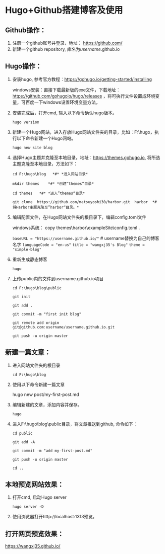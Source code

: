 # 

# Hugo+Github搭建博客及使用



## Github操作：

1. 注册一个github账号并登录，地址： https://github.com/ 
2. 新建一个github repository, 库名为*username*.github.io



## Hugo操作：

1. 安装hugo, 参考官方教程：https://gohugo.io/getting-started/installing

   windows安装：直接下载最新版的exe文件，下载地址： https://github.com/gohugoio/hugo/releases ，将可执行文件设置成环境变量，可百度一下windows设置环境变量方法。

2. 安装完成后，打开cmd, 输入以下命令确认hugo版本。

   `hugo version`

3. 新建一个Hugo网站，进入存放Hugo网站文件夹的目录，比如：F:\hugo，执行以下命令新建一个Hugo网站。

   `hugo new site blog`

4. 选择Hugo主题并克隆至本地目录，地址：https://themes.gohugo.io, 将所选主题克隆至本地目录，方法如下：

   `cd F:\hugo\blog   *#* *进入网站目录*`

   `mkdir themes    *#* *创建“themes”目录*`

   `cd themes   *#* *进入”themes“目录*`

   `git clone  https://github.com/matsuyoshi30/harbor.git  harbor  *# 将Harbor主题克隆至”harbor“目录。*`

5. 编辑配置文件，在Hugo网站文件夹的根目录下，编辑config.toml文件

   windows系统： copy themes\harbor\exampleSite\config.toml .

   `baseURL = "https://username.github.io/"`  # username替换为自己的博客名字
   `languageCode = "en-us"`
   `title = "wangxj35's Blog"`
   `theme = "simple-blog"`

6. 重新生成静态博客

   `hugo`

7. 上传public内的文件到username.github.io项目

   `cd F:\hugo\blog\public`

   `git init`

   `git add .`

   `git commit -m "first init blog"`

   `git remote add origin git@github.com:username/username.github.io.git`

   `git push -u origin master`



## 新建一篇文章：

1. 进入网站文件夹的根目录 

   `cd F:\hugo\blog`

2. 使用以下命令新建一篇文章

   hugo new post/my-first-post.md

3. 编辑新建的文章，添加内容并保存。

   `hugo`

4. 进入F:\hugo\blog\public目录，将文章推送到github, 命令如下：

   `cd public`

   `git add -A`

   `git commit -m "add my-first-post.md"`

   `git push -u origin master`

   `cd ..`



## 本地预览网站效果：

1. 打开cmd, 启动Hugo server

   `hugo server -D`

2. 使用浏览器打开http://localhost:1313预览。



## 打开网页预览效果：

 https://wangxj35.github.io/ 
